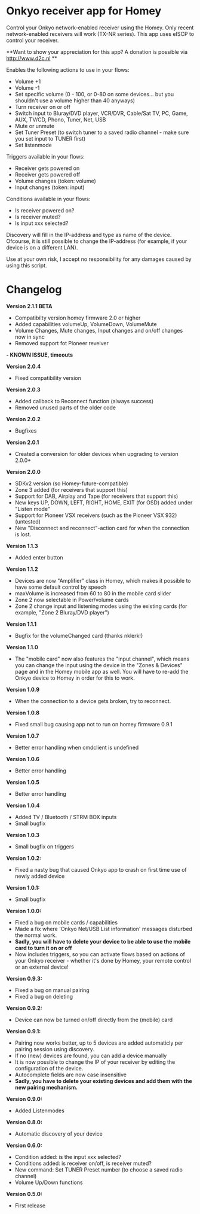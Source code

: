# Onkyo receiver app for Homey

Control your Onkyo network-enabled receiver using the Homey.
Only recent network-enabled receivers will work (TX-NR series). This app uses eISCP to control your receiver.

**Want to show your appreciation for this app? A donation is possible via http://www.d2c.nl **

Enables the following actions to use in your flows:
- Volume +1
- Volume -1
- Set specific volume (0 - 100, or 0-80 on some devices... but you shouldn't use a volume higher than 40 anyways)
- Turn receiver on or off
- Switch input to Bluray/DVD player, VCR/DVR, Cable/Sat TV, PC, Game, AUX, TV/CD, Phono, Tuner, Net, USB
- Mute or unmute
- Set Tuner Preset (to switch tuner to a saved radio channel - make sure you set input to TUNER first)
- Set listenmode

Triggers available in your flows:
- Receiver gets powered on
- Receiver gets powered off
- Volume changes (token: volume)
- Input changes (token: input)

Conditions available in your flows:
- Is receiver powered on?
- Is receiver muted?
- Is input xxx selected?

Discovery will fill in the IP-address and type as name of the device. Ofcourse, it is still possible to change the IP-address (for example, if your device is on a different LAN).

Use at your own risk, I accept no responsibility for any damages caused by using this script.

# Changelog
**Version 2.1.1 BETA**
- Compatibilty version homey firmware 2.0 or higher
- Added capabilities volumeUp, VolumeDown, VolumeMute
- Volume Changes, Mute changes, Input changes and on/off changes now in sync
- Removed support fot Pioneer reveiver

**- KNOWN ISSUE, timeouts**

**Version 2.0.4**
- Fixed compatibility version

**Version 2.0.3**
- Added callback to Reconnect function (always success)
- Removed unused parts of the older code

**Version 2.0.2**
- Bugfixes

**Version 2.0.1**
- Created a conversion for older devices when upgrading to version 2.0.0+

**Version 2.0.0**
- SDKv2 version (so Homey-future-compatible)
- Zone 3 added (for receivers that support this)
- Support for DAB, Airplay and Tape (for receivers that support this)
- New keys UP, DOWN, LEFT, RIGHT, HOME, EXIT (for OSD) added under "Listen mode"
- Support for Pioneer VSX receivers (such as the Pioneer VSX 932) (untested)
- New "Disconnect and reconnect"-action card for when the connection is lost.

**Version 1.1.3**
- Added enter button

**Version 1.1.2**
- Devices are now "Amplifier" class in Homey, which makes it possible to have some default control by speech
- maxVolume is increased from 60 to 80 in the mobile card slider
- Zone 2 now selectable in Power/volume cards
- Zone 2 change input and listening modes using the existing cards (for example, "Zone 2 Bluray/DVD player")

**Version 1.1.1**
- Bugfix for the volumeChanged card (thanks nklerk!)

**Version 1.1.0**
- The "mobile card" now also features the "input channel", which means you can change the input using the device in the "Zones & Devices" page and in the Homey mobile app as well. You will have to re-add the Onkyo device to Homey in order for this to work.

**Version 1.0.9**
- When the connection to a device gets broken, try to reconnect.

**Version 1.0.8**
- Fixed small bug causing app not to run on homey firmware 0.9.1

**Version 1.0.7**
- Better error handling when cmdclient is undefined

**Version 1.0.6**
- Better error handling

**Version 1.0.5**
- Better error handling

**Version 1.0.4**
- Added TV / Bluetooth / STRM BOX inputs
- Small bugfix

**Version 1.0.3**
- Small bugfix on triggers

**Version 1.0.2:**
- Fixed a nasty bug that caused Onkyo app to crash on first time use of newly added device 

**Version 1.0.1:**
- Small bugfix

**Version 1.0.0:**
- Fixed a bug on mobile cards / capabilities
- Made a fix where 'Onkyo Net/USB List information' messages disturbed the normal work.
- **Sadly, you will have to delete your device to be able to use the mobile card to turn it on or off**
- Now includes triggers, so you can activate flows based on actions of your Onkyo receiver - whether it's done by Homey, your remote control or an external device!

**Version 0.9.3:**
- Fixed a bug on manual pairing
- Fixed a bug on deleting

**Version 0.9.2:**
- Device can now be turned on/off directly from the (mobile) card

**Version 0.9.1:**
- Pairing now works better, up to 5 devices are added automaticly per pairing session using discovery.
- If no (new) devices are found, you can add a device manually
- It is now possible to change the IP of your receiver by editing the configuration of the device.
- Autocomplete fields are now case insensitive
- **Sadly, you have to delete your existing devices and add them with the new pairing mechanism.**

**Version 0.9.0:**
- Added Listenmodes

**Version 0.8.0:**
- Automatic discovery of your device

**Version 0.6.0:**
- Condition added: is the input xxx selected?
- Conditions added: is receiver on/off, is receiver muted?
- New command: Set TUNER Preset number (to choose a saved radio channel)
- Volume Up/Down functions

**Version 0.5.0:**
- First release

